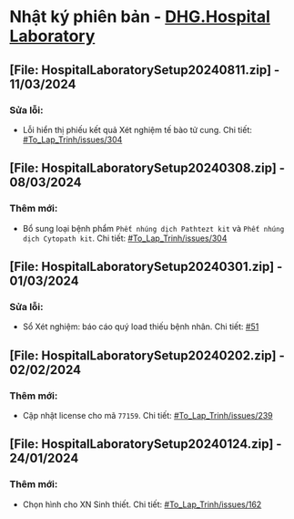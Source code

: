 # Nhật ký phiên bản - [DHG.Hospital Laboratory](https://gofile.me/78TQg/B0ya25kSe)

## [File: HospitalLaboratorySetup20240811.zip] - 11/03/2024
### Sửa lỗi:
- Lỗi hiển thị phiếu kết quả Xét nghiệm tế bào tử cung. Chi tiết: [#To_Lap_Trinh/issues/304](https://github.com/dh-hos/To_Lap_Trinh/issues/304#issuecomment-1987471747)

## [File: HospitalLaboratorySetup20240308.zip] - 08/03/2024
### Thêm mới:
- Bổ sung loại bệnh phẩm `Phết nhúng dịch Pathtezt kit` và `Phết nhúng dịch Cytopath kit`. Chi tiết: [#To_Lap_Trinh/issues/304](https://github.com/dh-hos/To_Lap_Trinh/issues/304)

## [File: HospitalLaboratorySetup20240301.zip] - 01/03/2024
### Sửa lỗi:
- Sổ Xét nghiệm: báo cáo quý load thiếu bệnh nhân. Chi tiết: [#51](https://github.com/dh-hos/dhg.hospitallaboratory/issues/51)

## [File: HospitalLaboratorySetup20240202.zip] - 02/02/2024
### Thêm mới:
- Cập nhật license cho mã `77159`. Chi tiết: [#To_Lap_Trinh/issues/239](https://github.com/dh-hos/To_Lap_Trinh/issues/239)

## [File: HospitalLaboratorySetup20240124.zip] - 24/01/2024
### Thêm mới:
- Chọn hình cho XN Sinh thiết. Chi tiết: [#To_Lap_Trinh/issues/162](https://github.com/dh-hos/To_Lap_Trinh/issues/162)
